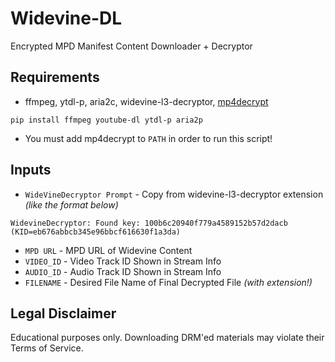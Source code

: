 # Widevine-DL
Encrypted MPD Manifest Content Downloader + Decryptor<br>

## Requirements
- ffmpeg, ytdl-p, aria2c, widevine-l3-decryptor, [mp4decrypt](https://www.bento4.com/downloads/)

```
pip install ffmpeg youtube-dl ytdl-p aria2p
```
- You must add mp4decrypt to `PATH` in order to run this script!

## Inputs
- `WideVineDecryptor Prompt` - Copy from widevine-l3-decryptor extension *(like the format below)*
```
WidevineDecryptor: Found key: 100b6c20940f779a4589152b57d2dacb (KID=eb676abbcb345e96bbcf616630f1a3da)
```
- `MPD URL` - MPD URL of Widevine Content
- `VIDEO_ID` - Video Track ID Shown in Stream Info 
- `AUDIO_ID` - Audio Track ID Shown in Stream Info 
- `FILENAME` - Desired File Name of Final Decrypted File *(with extension!)*

## Legal Disclaimer
Educational purposes only. Downloading DRM'ed materials may violate their Terms of Service.
